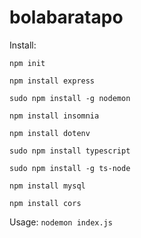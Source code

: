 # bolabaratapo



Install:

`npm init`

`npm install express`

`sudo npm install -g nodemon`

`npm install insomnia`

`npm install dotenv`

`sudo npm install typescript`

`sudo npm install -g ts-node`

`npm install mysql`

`npm install cors`



Usage:
`nodemon index.js `